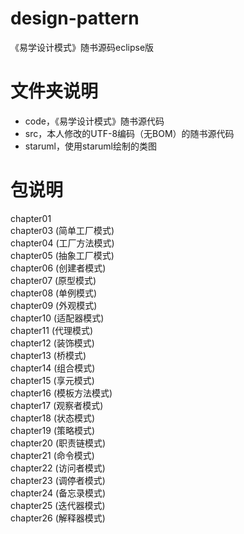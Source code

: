 # design-pattern
《易学设计模式》随书源码eclipse版   

# 文件夹说明

- code，《易学设计模式》随书源代码 
- src，本人修改的UTF-8编码（无BOM）的随书源代码
- staruml，使用staruml绘制的类图

# 包说明

chapter01   
chapter03 (简单工厂模式)   
chapter04 (工厂方法模式)   
chapter05 (抽象工厂模式)   
chapter06 (创建者模式)   
chapter07 (原型模式)   
chapter08 (单例模式)   
chapter09 (外观模式)   
chapter10 (适配器模式)   
chapter11 (代理模式)   
chapter12 (装饰模式)   
chapter13 (桥模式)   
chapter14 (组合模式)   
chapter15 (享元模式)   
chapter16 (模板方法模式)   
chapter17 (观察者模式)   
chapter18 (状态模式)   
chapter19 (策略模式)   
chapter20 (职责链模式)   
chapter21 (命令模式)   
chapter22 (访问者模式)   
chapter23 (调停者模式)   
chapter24 (备忘录模式)   
chapter25 (迭代器模式)   
chapter26 (解释器模式)   


